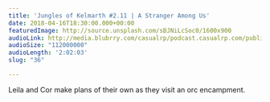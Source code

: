 ```yaml
---
title: 'Jungles of Kelmarth #2.11 | A Stranger Among Us'
date: 2018-04-16T18:30:00.000+00:00
featuredImage: http://source.unsplash.com/sBJNiLcSoc0/1600x900
audioLink: http://media.blubrry.com/casualrp/podcast.casualrp.com/public/Chapter%202%20Ep.%2011%20_%20Stranger%20Among%20Us.mp3
audioSize: "112000000"
audioLength: '2:02:03'
slug: "36"

---
```

Leila and Cor make plans of their own as they visit an orc encampment.